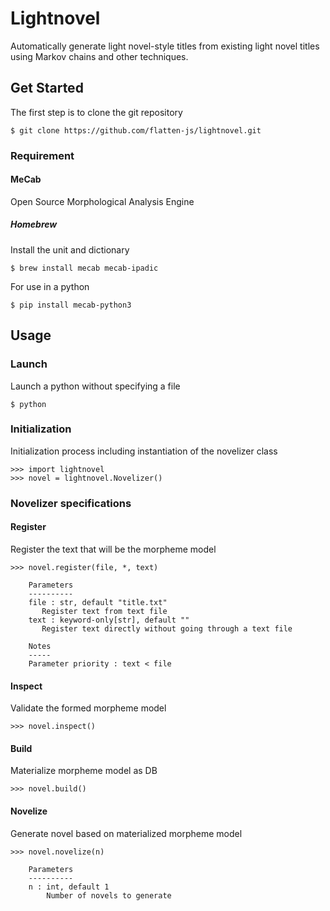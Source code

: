 # Lightnovel

Automatically generate light novel-style titles from existing light novel titles using Markov chains and other techniques.

## Get Started
The first step is to clone the git repository
```
$ git clone https://github.com/flatten-js/lightnovel.git
```

### Requirement

#### MeCab
Open Source Morphological Analysis Engine

##### Homebrew

Install the unit and dictionary
```
$ brew install mecab mecab-ipadic
```

For use in a python
```
$ pip install mecab-python3
```

## Usage

### Launch
Launch a python without specifying a file
```
$ python
```

### Initialization
Initialization process including instantiation of the novelizer class
```
>>> import lightnovel
>>> novel = lightnovel.Novelizer()
```

### Novelizer specifications

#### Register
Register the text that will be the morpheme model
```
>>> novel.register(file, *, text)

    Parameters
    ----------
    file : str, default "title.txt"
       Register text from text file
    text : keyword-only[str], default ""
       Register text directly without going through a text file

    Notes
    -----
    Parameter priority : text < file
```

#### Inspect
Validate the formed morpheme model
```
>>> novel.inspect()
```

#### Build
Materialize morpheme model as DB
```
>>> novel.build()
```

#### Novelize
Generate novel based on materialized morpheme model
```
>>> novel.novelize(n)

    Parameters
    ----------
    n : int, default 1
        Number of novels to generate
```
